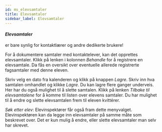 ```yaml
---
id: ms_elevsamtaler
title: Elevsamtaler
sidebar_label: Elevsamtaler
---
```

#### _Elevsamtaler_ 
er bare synlig for kontaktlærer og andre dedikerte brukere!

For å dokumentere samtaler med kontaktelever, kan det opprettes elevsamtaler. Klikk på lenken i kolonnen _Behandle_ for å registrere en elevsamtale. Da fås en oversikt over eventuelle allerede registrerte fagsamtaler med denne eleven. 

Skriv velg en dato fra kalenderen og klikk på knappen _Lagre_. Skriv inn hva samtalen omhandlet og klikke _Lagre_. Du kan lagre flere ganger underveis. Her har du også mulighet til å slette samtalen. Klikk på lenken _Tilbake til elevsamtalene_ for å komme til listen over elevens samtaler. Du har mulighet til å endre og slette elevsamtalen frem til eleven kvittérer. 

 _Søk etter elev_: Elevinspektører får også fram dette menyvalget. Elevinspektøren kan da legge inn elevsamtaler på samme måte som beskrevet over. Det er kun mulig å endre, eller slette elevsamtaler man selv har skrevet.
